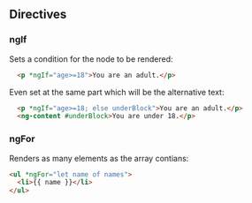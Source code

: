 ## Directives
### ngIf

Sets a condition for the node to be rendered:

```html
  <p *ngIf="age>=18">You are an adult.</p>
```

Even set at the same part which will be the alternative text:

```html
  <p *ngIf="age>=18; else underBlock">You are an adult.</p>
  <ng-content #underBlock>You are under 18.</p>
```

### ngFor
Renders as many elements as the array contians:

```html
<ul *ngFor="let name of names">
  <li>{{ name }}</li>
</ul>
```


